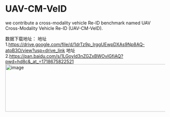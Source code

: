 # UAV-CM-VeID
we contribute a cross-modality vehicle Re-ID benchmark named UAV Cross-Modality Vehicle Re-ID (UAV-CM-VeID).


数据下载地址：
地址1.https://drive.google.com/file/d/1drTz9p_IrggUEwpDXAs9Np8AQ-atpB3O/view?usp=drive_link
地址2.https://pan.baidu.com/s/1LGoyId3nZGZxBWOvIGfiAQ?pwd=hd8c&_at_=1718675822521
<img width="1400" height="150" alt="image" src="https://github.com/user-attachments/assets/056ff7dc-659d-478c-becf-78cc67f85859" />

